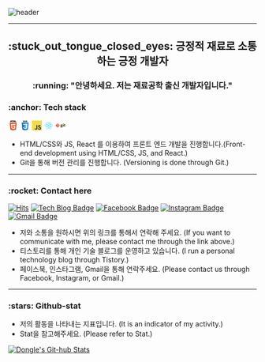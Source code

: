 ![header](https://capsule-render.vercel.app/api?type=cylinder&color=auto&height=150&section=header&text=Dongle's%20Git-hub&animation=twinkling&fontSize=40)

---
<h2 align = "center"> :stuck_out_tongue_closed_eyes: 긍정적 재료로 소통하는 긍정 개발자   </h2>
<h3 align = "center"> :running: "안녕하세요. 저는 재료공학 출신 개발자입니다." </h3>



<h3>:anchor: Tech stack </h3>

<code><img height="20" src="https://raw.githubusercontent.com/github/explore/80688e429a7d4ef2fca1e82350fe8e3517d3494d/topics/html/html.png"></code>
<code><img height="20" src="https://raw.githubusercontent.com/github/explore/80688e429a7d4ef2fca1e82350fe8e3517d3494d/topics/css/css.png"></code>
<code><img height="20" src="https://raw.githubusercontent.com/github/explore/80688e429a7d4ef2fca1e82350fe8e3517d3494d/topics/javascript/javascript.png"></code>
<code><img height="20" src="https://raw.githubusercontent.com/github/explore/80688e429a7d4ef2fca1e82350fe8e3517d3494d/topics/react/react.png"></code>
<code><img height="20" src="https://raw.githubusercontent.com/github/explore/80688e429a7d4ef2fca1e82350fe8e3517d3494d/topics/git/git.png"></code>


- HTML/CSS와 JS, React 를 이용하여 프론트 엔드 개발을 진행합니다.(Front-end development using HTML/CSS, JS, and React.)
- Git을 통해 버전 관리를 진행합니다. (Versioning is done through Git.)
---


<h3>:rocket: Contact here </h3>

[![Hits](https://hits.seeyoufarm.com/api/count/incr/badge.svg?url=https%3A%2F%2Fgithub.com%2Faosjehdgus%2Fhit-counter)](https://hits.seeyoufarm.com)
[![Tech Blog
Badge](http://img.shields.io/badge/-Tech%20blog-black?style=flat-square&logo=github&link=https://aosjehdgus.tistory.com/)](https://aosjehdgus.tistory.com/)
[![Facebook
Badge](https://img.shields.io/badge/-Facebook-1877f2?style=flat-square&logo=facebook&logoColor=white&link=https://www.facebook.com/donghyun.dongle)](https://www.facebook.com/donghyun.dongle)
[![Instagram
Badge](https://img.shields.io/badge/-Instagram-dd2a7b?style=flat-square&logo=instagram&logoColor=white&link=https://www.instagram.com/doooonghyuni/)](https://www.instagram.com/doooonghyuni)
[![Gmail
Badge](https://img.shields.io/badge/-Gmail-d14836?style=flat-square&logo=Gmail&logoColor=white&link=mailto:kdhsea@gmail.com)](mailto:kdhsea@gmail.com)
- 저와 소통을 원하시면 위의 링크를 통해서 연락해 주세요. (If you want to communicate with me, please contact me through the link above.)
- 티스토리를 통해 개인 기술 블로그를 운영하고 있습니다. (I run a personal technology blog through Tistory.)
- 페이스북, 인스타그램, Gmail을 통해 연락주세요. (Please contact us through Facebook, Instagram, or Gmail.)
---


<h3>:stars: Github-stat </h3>

- 저의 활동을 나타내는 지표입니다. (It is an indicator of my activity.)
- Stat을 참고해주세요. (Please refer to Stat.)

[![Dongle's Git-hub
Stats](https://github-readme-stats.vercel.app/api?username=aosjehdgus&show_icons=true)](https://github.com/anuraghazra/github-readme-stats)










